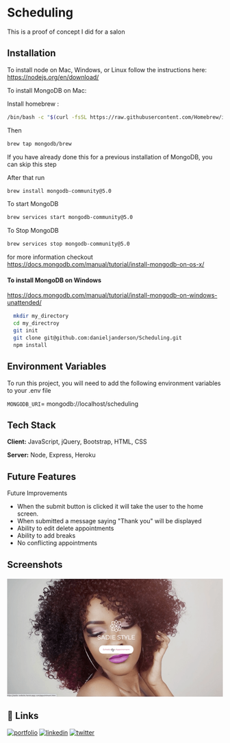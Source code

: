 
# Scheduling
This is a proof of concept I did for a salon

## Installation
To install node on Mac, Windows, or Linux follow the instructions here: https://nodejs.org/en/download/

 To install MongoDB on Mac:
  
  Install homebrew : 
  ```bash
  /bin/bash -c "$(curl -fsSL https://raw.githubusercontent.com/Homebrew/install/HEAD/install.sh)"
```
 Then
 ```bash
 brew tap mongodb/brew
 ```
 If you have already done this for a previous installation of MongoDB, you can skip this step

After that run
```bash
brew install mongodb-community@5.0
```
To start MongoDB
```bash
brew services start mongodb-community@5.0
```
To Stop MongoDB
```bash
brew services stop mongodb-community@5.0
```
for more information checkout https://docs.mongodb.com/manual/tutorial/install-mongodb-on-os-x/

#### To install MongoDB on Windows
https://docs.mongodb.com/manual/tutorial/install-mongodb-on-windows-unattended/

```bash
  mkdir my_directory
  cd my_directroy
  git init
  git clone git@github.com:danieljanderson/Scheduling.git
  npm install
```
    
## Environment Variables

To run this project, you will need to add the following environment variables to your .env file

`MONGODB_URI`= mongodb://localhost/scheduling


  
## Tech Stack

**Client:** JavaScript, jQuery, Bootstrap, HTML, CSS

**Server:** Node, Express, Heroku 

  
## Future Features

Future Improvements
- When the submit button is clicked it will take the user to the home screen.
- When submitted a message saying "Thank you" will be displayed
- Ability to edit delete appointments
- Ability to add breaks
- No conflicting appointments
  
## Screenshots

![App Screenshot](https://github.com/danieljanderson/Scheduling/blob/master/sadieapp.gif)

  
## 🔗 Links
[![portfolio](https://img.shields.io/badge/my_portfolio-000?style=for-the-badge&logo=ko-fi&logoColor=white)](https://katherinempeterson.com/)
[![linkedin](https://img.shields.io/badge/linkedin-0A66C2?style=for-the-badge&logo=linkedin&logoColor=white)](https://www.linkedin.com/)
[![twitter](https://img.shields.io/badge/twitter-1DA1F2?style=for-the-badge&logo=twitter&logoColor=white)](https://twitter.com/)

  